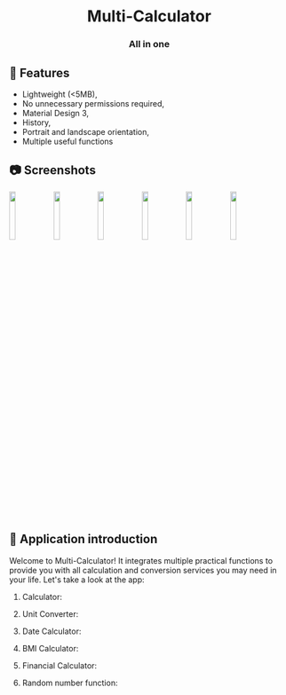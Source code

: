 

<div align="center">

# Multi-Calculator

### All in one



</div>

## 📖 Features

* Lightweight (<5MB), 
* No unnecessary permissions required, 
* Material Design 3, 
* History, 
* Portrait and landscape orientation, 
* Multiple useful functions

## 📷 Screenshots

<img src="https://github.com/YangDai2003/Multi-Calculator-Android/assets/107718193/1f0cd1a6-e1db-45a5-828e-16c9864d9ab9" width="15%" alt=""/>

<img src="https://github.com/YangDai2003/Multi-Calculator-Android/assets/107718193/93cc1cbd-a8ae-4e30-ab79-8b123ea47381" width="15%" alt=""/>
<img src="https://github.com/YangDai2003/Multi-Calculator-Android/assets/107718193/f73e1ec3-af02-45f9-be7c-02ed0c5384df" width="15%" alt=""/>
<img src="https://github.com/YangDai2003/Multi-Calculator-Android/assets/107718193/b21cbb6a-2d61-4858-9442-7d8d111c1ee4" width="15%" alt=""/>
<img src="https://github.com/YangDai2003/Multi-Calculator-Android/assets/107718193/83d07490-f0a9-49eb-ad74-432e0de35708" width="15%" alt=""/>
<img src="https://github.com/YangDai2003/Multi-Calculator-Android/assets/107718193/ec4cd6ef-e996-4b90-b6b9-e5084c4451c6" width="15%" alt=""/>


## 📃 Application introduction


Welcome to Multi-Calculator!
It integrates multiple practical functions to provide you with all calculation and conversion services you may need in your life. Let's take a look at the app:

1. Calculator:
   

2. Unit Converter:
    

3. Date Calculator:

   
4. BMI Calculator:

    
5. Financial Calculator:

    
6. Random number function:

    
